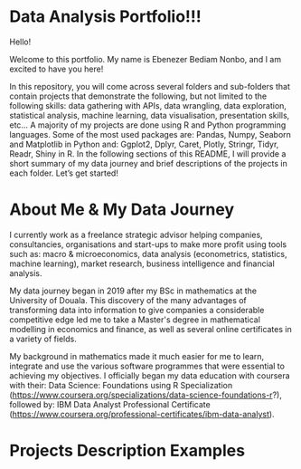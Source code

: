 # Data Analysis Portfolio!!!

Hello!

Welcome to this portfolio. My name is Ebenezer Bediam Nonbo, and I am excited to have you here!

In this repository, you will come across several folders and sub-folders that contain projects that demonstrate the following, but not limited to the following skills: data gathering with APIs, data wrangling, data exploration, statistical analysis, machine learning, data visualisation, presentation skills, etc… A majority of my projects are done using R and Python programming languages. Some of the most used packages are: Pandas, Numpy, Seaborn and Matplotlib in Python and: Ggplot2, Dplyr, Caret, Plotly, Stringr, Tidyr, Readr, Shiny in R.
In the following sections of this README, I will provide a short summary of my data journey and brief descriptions of the projects in each folder. Let’s get started!

# About Me & My Data Journey

I currently work as a freelance strategic advisor helping companies, consultancies, organisations and start-ups to make more profit using tools such as: macro & microeconomics, data analysis (econometrics, statistics, machine learning), market research, business intelligence and financial analysis.

My data journey began in 2019 after my BSc in mathematics at the University of Douala. This discovery of the many advantages of transforming data into information to give companies a considerable competitive edge led me to take a Master's degree in mathematical modelling in economics and finance, as well as several online certificates in a variety of fields.

My background in mathematics made it much easier for me to learn, integrate and use the various software programmes that were essential to achieving my objectives. I officially began my data education with coursera with their: Data Science: Foundations using R Specialization (https://www.coursera.org/specializations/data-science-foundations-r?), followed by: IBM Data Analyst Professional Certificate (https://www.coursera.org/professional-certificates/ibm-data-analyst).

# Projects Description Examples
